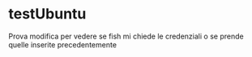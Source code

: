 # testUbuntu
Prova modifica per vedere se fish mi chiede le credenziali o se prende quelle inserite precedentemente